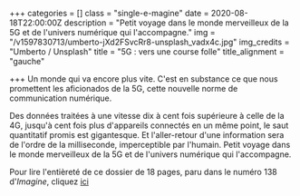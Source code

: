 +++
categories = []
class = "single-e-magine"
date = 2020-08-18T22:00:00Z
description = "Petit voyage dans le monde merveilleux de la 5G et de l'univers numérique qui l'accompagne."
img = "/v1597830713/umberto-jXd2FSvcRr8-unsplash_vadx4c.jpg"
img_credits = "Umberto / Unsplash"
title = "5G : vers une course folle"
title_alignment = "gauche"

+++
Un monde qui va encore plus vite. C'est en substance ce que nous promettent les aficionados de la 5G, cette nouvelle norme de communication numérique.

Des données traitées à une vitesse dix à cent fois supérieure à celle de la 4G, jusqu'à cent fois plus d'appareils connectés en un même point, le saut quantitatif promis est gigantesque. Et l'aller-retour d'une information sera de l'ordre de la milliseconde, imperceptible par l'humain. Petit voyage dans le monde merveilleux de la 5G et de l'univers numérique qui l'accompagne.

Pour lire l'entièreté de ce dossier de 18 pages, paru dans le numéro 138 d'_Imagine_, cliquez [ici](https://kiosque.imagine-magazine.com/wp-content/uploads/2020/08/138_dossier5G.pdf)
